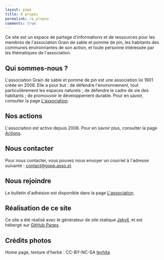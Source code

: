 ```yaml
---
layout: page
title: A propos
permalink: /a_propos
comments: true
---
```


Ce site est un espace de partage d'informations et de ressources pour les membres de l'association Grain de sable et pomme de pin, les habitants des communes environnantes de son action, et toute personne intéressée par les thématiques de l'association.

## Qui sommes-nous ?

L'association Grain de sable et pomme de pin est une association loi 1901 créée en 2008. Elle a pour but :
de défendre l'environnement, tout particulièrement les espaces naturels ; de défendre le cadre de vie des habitants ; de promouvoir le développement durable. Pour en savoir, consulter la page [L'association](/association).

## Nos actions

L'association est active depuis 2008. Pour en savoir plus, consulter la page [Actions](/actions).

## Nous contacter

Pour nous contacter, vous pouvez nous envoyer un courriel à l'adresse suivante : [contact@gspp.asso.st](mailto:contact@gspp.asso.st).

## Nous rejoindre

Le bulletin d'adhésion est disponible dans la page [L'association](/association).

## Réalisation de ce site

Ce site a été réalisé avec le générateur de site statique [Jekyll](https://jekyllrb.com/), et est hébergé sur [GitHub Pages](https://pages.github.com/). 

## Crédits photos

Home page, texture d'herbe : CC-BY-NC-SA [levhita](https://www.deviantart.com/levhita/art/Grass-Texture-25331482)
